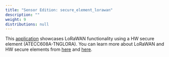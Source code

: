 ```yaml
---
title: "Sensor Edition: secure_element_lorawan"
description: ""
weight: 9
distributions: null
---
```


This [application](https://github.com/TheThingsIndustries/generic-node-se/tree/develop/Software/app/secure_element_lorawan) showcases LoRaWAN functionality using a HW secure element (ATECC608A-TNGLORA).
You can learn more about LoRaWAN and HW secure elements from [here](https://www.thethingsindustries.com/secure-elements/) and [here](https://www.thethingsindustries.com/docs/devices/atecc608a/).
